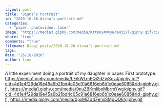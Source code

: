 ```yaml
---
layout: post
title: "Diana’s Portrait"
id: "2020-10-26-diana’s-portrait.md"
categories:
  - "paper, photovideo, laser"
image: "https://media3.giphy.com/media/KttKUyAWXyNdeHjiJl/giphy.gif?cid=4d1e4f291b900ce8b485040694392941a4df74050e4aa7fd&rid=giphy.gif"
share: "true"
comments: "true"
filename: Blog/_posts/2020-10-26-diana’s-portrait.md
tags: 
date: "26/10/2020"
author: lina
---
```


A little experiment doing a portrait of my daughter in paper. First prototype.
https://media1.giphy.com/media/LEi5WLmEQi2dZwSozJ/giphy.gif?cid=4d1e4f29da19e45a6b21bd4c05c91a6816eb6b1c0eae6085&rid=giphy.gif , https://media1.giphy.com/media/9nuZBKmlibnMbrmYwg/giphy.gif?cid=4d1e4f29da19e45a6b21bd4c05c91a6816eb6b1c0eae6085&rid=giphy.gif , https://media.giphy.com/media/0pxMiZd4ZenxSMgQQ6/giphy.gif